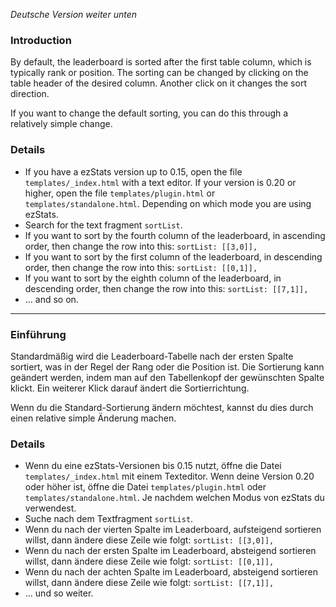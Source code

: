 _Deutsche Version weiter unten_

### Introduction ###

By default, the leaderboard is sorted after the first table column, which is typically rank or position.
The sorting can be changed by clicking on the table header of the desired column. Another click on it changes the sort direction.

If you want to change the default sorting, you can do this through a relatively simple change.

### Details ###
  * If you have a ezStats version up to 0.15, open the file `templates/_index.html` with a text editor. If your version is 0.20 or higher, open the file `templates/plugin.html` or `templates/standalone.html`. Depending on which mode you are using ezStats.
  * Search for the text fragment `sortList`.
  * If you want to sort by the fourth column of the leaderboard, in ascending order, then change the row into this: `sortList: [[3,0]],`
  * If you want to sort by the first column of the leaderboard, in descending order, then change the row into this: `sortList: [[0,1]],`
  * If you want to sort by the eighth column of the leaderboard, in descending order, then change the row into this: `sortList: [[7,1]],`
  * ... and so on.


---


### Einführung ###

Standardmäßig wird die Leaderboard-Tabelle nach der ersten Spalte sortiert, was in der Regel der Rang oder die Position ist.
Die Sortierung kann geändert werden, indem man auf den Tabellenkopf der gewünschten Spalte klickt. Ein weiterer Klick darauf ändert die Sortierrichtung.

Wenn du die Standard-Sortierung ändern möchtest, kannst du dies durch einen relative simple Änderung machen.

### Details ###
  * Wenn du eine ezStats-Versionen bis 0.15 nutzt, öffne die Datei `templates/_index.html` mit einem Texteditor. Wenn deine Version 0.20 oder höher ist, öffne die Datei `templates/plugin.html` oder `templates/standalone.html`. Je nachdem welchen Modus von ezStats du verwendest.
  * Suche nach dem Textfragment `sortList`.
  * Wenn du nach der vierten Spalte im Leaderboard, aufsteigend sortieren willst, dann ändere diese Zeile wie folgt: `sortList: [[3,0]],`
  * Wenn du nach der ersten Spalte im Leaderboard, absteigend sortieren willst, dann ändere diese Zeile wie folgt: `sortList: [[0,1]],`
  * Wenn du nach der achten Spalte im Leaderboard, absteigend sortieren willst, dann ändere diese Zeile wie folgt: `sortList: [[7,1]],`
  * ... und so weiter.
